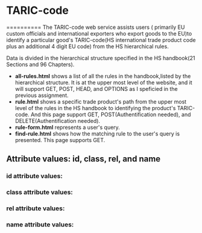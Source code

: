 # TARIC-code
==========
The TARIC-code web service assists users ( primarily EU custom officials and international exporters who export goods to the EU)to identify a particular good's TARIC-code(HS international trade product code plus an additional 4 digit EU code) from the HS hierarchical rules.

Data is divided in the hierarchical structure specified in the HS handbook(21 Sections and 96 Chapters).

  - **all-rules.html** shows a list of all the rules in the handbook,listed by the hierarchical structure. It is at the upper most level of the website, and it will support GET, POST, HEAD, and OPTIONS as I speficied in the previous assignment.
  - **rule.html** shows a specific trade product's path from the upper most level of the rules in the HS handbook to identifying the product's TARIC-code. And this page support GET, POST(Authentification needed), and DELETE(Authentification needed).
  - **rule-form.html** represents a user's query.
  - **find-rule.html** shows how the matching rule to the user's query is presented. This page supports GET.

## Attribute values: id, class, rel, and name

### id attribute values:
### class attribute values:
### rel attribute values:
### name attribute values:

    
